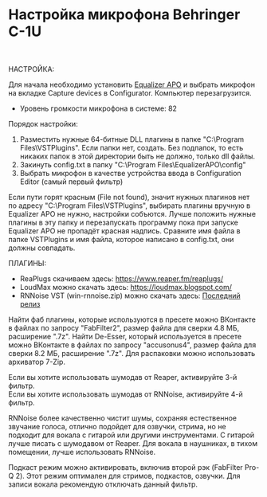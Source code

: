 # Настройка микрофона Behringer C-1U

<br>

НАСТРОЙКА:

Для начала необходимо установить <a href="https://sourceforge.net/projects/equalizerapo/files/1.3/EqualizerAPO64-1.3.exe/download">Equalizer APO</a> и выбрать микрофон на вкладке Capture devices в Configurator. Компьютер перезагрузится.

* Уровень громкости микрофона в системе: 82<br>

Порядок настройки:

1. Разместить нужные 64-битные DLL плагины в папке "C:\Program Files\VSTPlugins\". Если папки нет, создать. Без подпапок, то есть никаких папок в этой директории быть не должно, только dll файлы.<br>
2. Закинуть config.txt в папку "C:\Program Files\EqualizerAPO\config\"<br>
3. Выбрать микрофон в качестве устройства ввода в Configuration Editor (самый первый фильтр)<br>

Если пути горят красным (File not found), значит нужных плагинов нет по адресу "C:\Program Files\VSTPlugins\", выбирать плагины вручную в Equalizer APO не нужно, настройки собъются. Лучше положить нужные плагины в эту папку и перезапускать программу пока при запуске Equalizer APO не пропадёт красная надпись. Сравните имя файла в папке VSTPlugins и имя файла, которое написано в config.txt, они должны совпадать.<br>

ПЛАГИНЫ:

* ReaPlugs скачиваем здесь: https://www.reaper.fm/reaplugs/<br>
* LoudMax можно скачать здесь: https://loudmax.blogspot.com/<br>
* RNNoise VST (win-rnnoise.zip) можно скачать здесь: <a href="https://github.com/werman/noise-suppression-for-voice/releases/latest/">Последний релиз</a><br>

Найти фаб плагины, которые используются в пресете можно ВКонтакте в файлах по запросу "FabFilter2", размер файла для сверки 4.8 МБ, расширение ".7z". Найти De-Esser, который используется в пресете можно ВКонтакте в файлах по запросу "accusonus4", размер файла для сверки 8.2 МБ, расширение ".7z". Для распаковки можно использовать архиватор 7-Zip.

Если вы хотите использовать шумодав от Reaper, активируйте 3-й фильтр.<br>
Если вы хотите использовать шумодав от RNNoise, активируйте 4-й фильтр.

RNNoise более качественно чистит шумы, сохраняя естественное звучание голоса, отлично подойдет для озвучки, стрима, но не подходит для вокала с гитарой или другими инструментами. С гитарой лучше писать с шумодавом от Reaper. Для вокала в наушниках, в тихом помещении, лучше использовать RNNoise.

Подкаст режим можно активировать, включив второй рэк (FabFilter Pro-Q 2). Этот режим оптимален для стримов, подкастов, озвучки. Для записи вокала рекомендую отключать данный фильтр.
